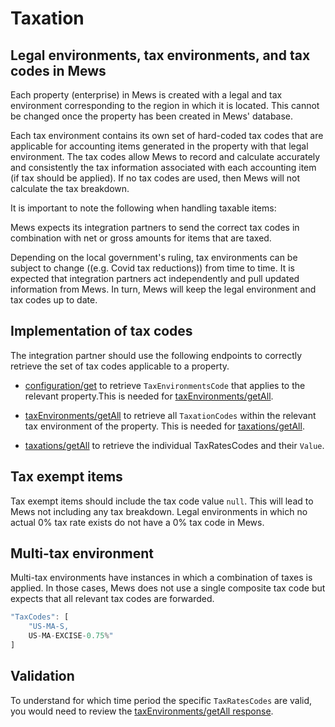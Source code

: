 # Taxation

## Legal environments, tax environments, and tax codes in Mews


Each property (enterprise) in Mews is created with a legal and tax environment corresponding to the region in which it is located. This cannot be changed once the property has been created in Mews' database. 

Each tax environment contains its own set of hard-coded tax codes that are applicable for accounting items generated in the property with that legal environment. The tax codes allow Mews to record and calculate accurately and consistently the tax information associated with each accounting item (if tax should be applied). If no tax codes are used, then Mews will not calculate the tax breakdown. 

It is important to note the following when handling taxable items:

Mews expects its integration partners to send the correct tax codes in combination with net or gross amounts for items that are taxed.

Depending on the local government's ruling, tax environments can be subject to change ((e.g. Covid tax reductions)) from time to time. It is expected that integration partners act independently and pull updated information from Mews. In turn, Mews will keep the legal environment and tax codes up to date. 

## Implementation of tax codes 

The integration partner should use the following endpoints to correctly retrieve the set of tax codes applicable to a property.  

* [configuration/get](../operations/configuration.md#get-configuration) to retrieve `TaxEnvironmentsCode` that applies to the relevant property.This is needed for [taxEnvironments/getAll](../operations/configuration.md#get-all-tax-environments).

* [taxEnvironments/getAll](../operations/configuration.md#get-all-tax-environments) to retrieve all `TaxationCodes` within the relevant tax environment of the property. This is needed for [taxations/getAll](../operations/configuration.md#get-all-taxations).

* [taxations/getAll](../operations/configuration.md#get-all-taxations) to retrieve the individual TaxRatesCodes and their `Value`. 



## Tax exempt items

Tax exempt items should include the tax code value `null`. This will lead to Mews not including any tax breakdown. Legal environments in which no actual 0% tax rate exists do not have a 0% tax code in Mews.  

## Multi-tax environment

Multi-tax environments have instances in which a combination of taxes is applied. In those cases, Mews does not use a single composite tax code but expects that all relevant tax codes are forwarded.  

```javascript
"TaxCodes": [ 
    "US-MA-S, 
    US-MA-EXCISE-0.75%" 
]
```

## Validation

To understand for which time period the specific `TaxRatesCodes` are valid, you would need to review the [taxEnvironments/getAll response](../operations/configuration#response-3). 
